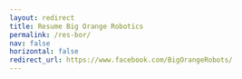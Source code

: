 ```yaml
---
layout: redirect
title: Resume Big Orange Robotics
permalink: /res-bor/
nav: false
horizontal: false
redirect_url: https://www.facebook.com/BigOrangeRobots/
---
```


